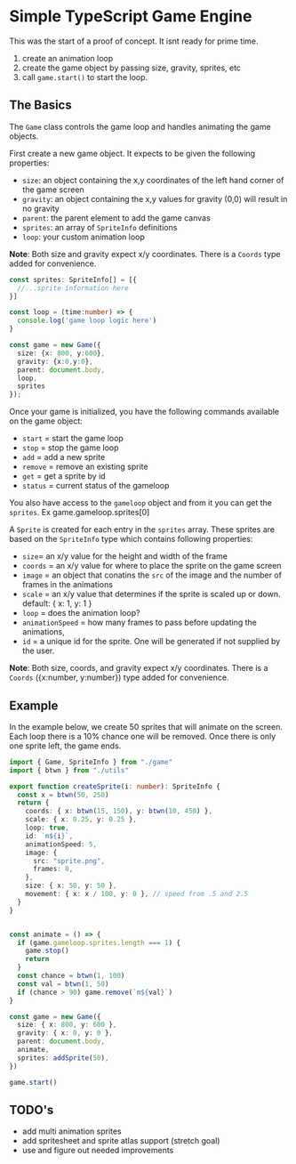 # Simple TypeScript Game Engine

This was the start of a proof of concept. It isnt ready for prime time.

1. create an animation loop
2. create the game object by passing size, gravity, sprites, etc
3. call `game.start()` to start the loop.


## The Basics

The `Game` class controls the game loop and handles animating the game objects.

First create a new game object.  It expects to be given the following properties:

- `size`: an object containing the x,y coordinates of the left hand corner of the game screen
- `gravity`: an object containing the x,y values for gravity (0,0) will result in no gravity
- `parent`: the parent element to add the game canvas
- `sprites`: an array of `SpriteInfo` definitions
- `loop`: your custom animation loop

**Note**: Both size and gravity expect x/y coordinates.  There is a `Coords` type added for convenience.

```ts
const sprites: SpriteInfo[] = [{
  //...sprite information here
}]

const loop = (time:number) => {
  console.log('game loop logic here')
}

const game = new Game({
  size: {x: 800, y:600},
  gravity: {x:0,y:0},
  parent: document.body,
  loop,
  sprites
});

```

Once your game is initialized, you have the following commands available on the game object:

- `start` = start the game loop
- `stop` = stop the game loop
- `add` = add a new sprite
- `remove` = remove an existing sprite
- `get` = get a sprite by id
- `status` = current status of the gameloop

You also have access to the `gameloop` object and from it you can get the `sprites`. Ex game.gameloop.sprites[0]


A `Sprite` is created for each entry in the `sprites` array. These sprites are based on the `SpriteInfo` type which contains following properties:

- `size`= an x/y value for the height and width of the frame
- `coords` = an x/y value for where to place the sprite on the game screen
- `image` = an object that conatins the `src` of the image and the number of frames in the animations
- `scale` = an x/y value that determines if the sprite is scaled up or down. default: { x: 1, y: 1 }
- `loop` = does the animation loop?
- `animationSpeed` = how many frames to pass before updating the animations,
- `id` = a unique id for the sprite. One will be generated if not supplied by the user.

**Note**: Both size, coords, and gravity expect x/y coordinates. There is a `Coords` ({x:number, y:number}) type added for convenience.

## Example

In the example below, we create 50 sprites that will animate on the screen.
Each loop there is a 10% chance one will be removed.
Once there is only one sprite left, the game ends.

```ts
import { Game, SpriteInfo } from "./game"
import { btwn } from "./utils"

export function createSprite(i: number): SpriteInfo {
  const x = btwn(50, 250)
  return {
    coords: { x: btwn(15, 150), y: btwn(10, 450) },
    scale: { x: 0.25, y: 0.25 },
    loop: true,
    id: `m${i}`,
    animationSpeed: 5,
    image: {
      src: "sprite.png",
      frames: 8,
    },
    size: { x: 50, y: 50 },
    movement: { x: x / 100, y: 0 }, // speed from .5 and 2.5
  }
}


const animate = () => {
  if (game.gameloop.sprites.length === 1) {
    game.stop()
    return
  }
  const chance = btwn(1, 100)
  const val = btwn(1, 50)
  if (chance > 90) game.remove(`m${val}`)
}

const game = new Game({
  size: { x: 800, y: 600 },
  gravity: { x: 0, y: 0 },
  parent: document.body,
  animate,
  sprites: addSprite(50),
})

game.start()
```
## TODO's

- add multi animation sprites
- add spritesheet and sprite atlas support (stretch goal)
- use and figure out needed improvements

